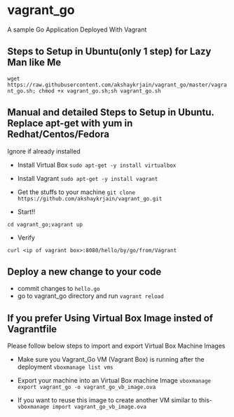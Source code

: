 # vagrant_go
A sample Go Application Deployed With Vagrant

## Steps to Setup in Ubuntu(only 1 step) for Lazy Man like Me


`wget https://raw.githubusercontent.com/akshaykrjain/vagrant_go/master/vagrant_go.sh; chmod +x vagrant_go.sh;sh vagrant_go.sh`



## Manual and detailed Steps to Setup in Ubuntu. Replace apt-get with yum in Redhat/Centos/Fedora
Ignore if already installed

* Install Virtual Box
`sudo apt-get -y install virtualbox`


* Install Vagrant
`sudo apt-get -y install vagrant`


* Get the stuffs to your machine
`git clone https://github.com/akshaykrjain/vagrant_go.git`

* Start!!

`cd vagrant_go;vagrant up `

* Verify

`curl <ip of vagrant box>:8080/hello/by/go/from/Vagrant `

## Deploy a new change to your code
* commit changes to `hello.go`
* go to vagrant_go directory and run `vagrant reload`

## If you prefer Using Virtual Box Image insted of Vagrantfile
Please follow below steps to import and export Virtual Box Machine Images
* Make sure you Vagrant_Go VM (Vagrant Box) is running after the deployment
`vboxmanage list vms`

* Export your machine into an Virtual Box machine Image
`vboxmanage export vagrant_go -o vagrant_go_vb_image.ova`

* If you want to reuse this image to create another VM similar to this- 
`vboxmanage import vagrant_go_vb_image.ova`

